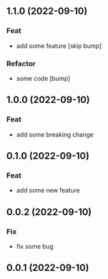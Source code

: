 ## 1.1.0 (2022-09-10)

### Feat

- add some feature [skip bump]

### Refactor

- some code [bump]

## 1.0.0 (2022-09-10)

### Feat

- add some breaking change

## 0.1.0 (2022-09-10)

### Feat

- add some new feature

## 0.0.2 (2022-09-10)

### Fix

- fix some bug

## 0.0.1 (2022-09-10)
